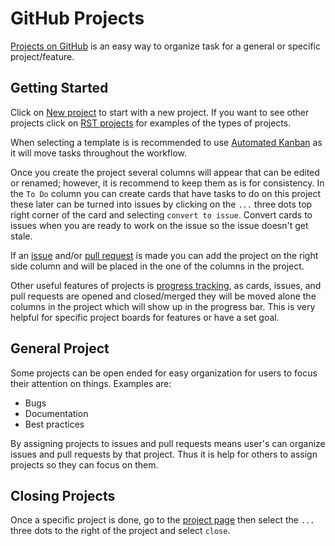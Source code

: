 # GitHub Projects

[Projects on GitHub](https://docs.github.com/en/github/managing-your-work-on-github/about-project-boards) is an easy way to organize task for a general or specific project/feature. 

## Getting Started 

Click on [New project](https://github.com/SuperDARN/rst/projects/new) to start with a new project. 
If you want to see other projects click on [RST projects](https://github.com/SuperDARN/rst/projects) for examples of the types of projects. 

When selecting a template is is recommended to use [Automated Kanban](https://docs.github.com/en/github/managing-your-work-on-github/about-automation-for-project-boards) as it will move tasks throughout the workflow. 

Once you create the project several columns will appear that can be edited or renamed; however, it is recommend to keep them as is for consistency. In the `To Do` column you can create cards that have tasks to do on this project these later can be turned into issues by clicking on the `...` three dots top right corner of the card and selecting `convert to issue`. Convert cards to issues when you are ready to work on the issue so the issue doesn't get stale. 

If an [issue](issue.md) and/or [pull request](pull_request.md) is made you can add the project on the right side column and will be placed in the one of the columns in the project. 

Other useful features of projects is [progress tracking](https://docs.github.com/en/github/managing-your-work-on-github/tracking-progress-on-your-project-board), as cards, issues, and pull requests are opened and closed/merged they will be moved alone the columns in the project which will show up in the progress bar. This is very helpful for specific project boards for features or have a set goal. 

## General Project

Some projects can be open ended for easy organization for users to focus their attention on things. Examples are:

- Bugs 
- Documentation 
- Best practices 

By assigning projects to issues and pull requests means user's can organize issues and pull requests by that project. Thus it is help for others to assign projects so they can focus on them.

## Closing Projects 

Once a specific project is done, go to the [project page](https://github.com/SuperDARN/rst/projects) then select the `...` three dots to the right of the project and select `close`. 
